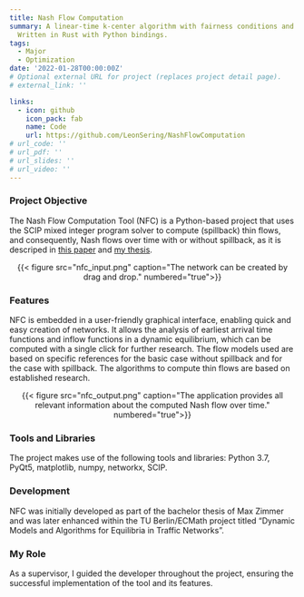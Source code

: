 ```yaml
---
title: Nash Flow Computation
summary: A linear-time k-center algorithm with fairness conditions and worst-case guarantees that is very fast in practice. 
  Written in Rust with Python bindings.
tags:
  - Major
  - Optimization
date: '2022-01-28T00:00:00Z'
# Optional external URL for project (replaces project detail page).
# external_link: ''

links:
  - icon: github
    icon_pack: fab
    name: Code
    url: https://github.com/LeonSering/NashFlowComputation
# url_code: ''
# url_pdf: ''
# url_slides: ''
# url_video: ''
---
```

### Project Objective
The Nash Flow Computation Tool (NFC) is a Python-based project that uses the SCIP mixed integer program solver 
to compute (spillback) thin flows, and consequently, Nash flows over time with or without spillback, as it is 
descriped in [this paper](/publication/sering-2019-spillback) and [my thesis](/publication/sering-2020-diss).

<center>{{< figure src="nfc_input.png" caption="The network can be created by drag and drop." numbered="true">}}</center>

### Features
NFC is embedded in a user-friendly graphical interface, enabling quick and easy creation of networks.
It allows the analysis of earliest arrival time functions and inflow functions in a dynamic equilibrium, which can be computed with a single click for further research.
The flow models used are based on specific references for the basic case without spillback and for the case with spillback.
The algorithms to compute thin flows are based on established research.

<center>{{< figure src="nfc_output.png" caption="The application provides all relevant information about the computed Nash flow over time." numbered="true">}}</center>

### Tools and Libraries
The project makes use of the following tools and libraries:
Python 3.7, PyQt5, matplotlib, numpy, networkx, SCIP.

### Development
NFC was initially developed as part of the bachelor thesis of Max Zimmer and was later enhanced within the TU Berlin/ECMath project titled “Dynamic Models and Algorithms for Equilibria in Traffic Networks”.

### My Role
As a supervisor, I guided the developer throughout the project, ensuring the successful implementation of the tool and its features.
